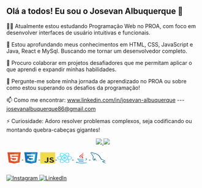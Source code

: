 ## Olá a todos! Eu sou o Josevan Albuquerque 👋
👨‍💻 Atualmente estou estudando Programação Web no PROA, com foco em desenvolver interfaces de usuário intuitivas e funcionais.

🌱 Estou aprofundando meus conhecimentos em HTML, CSS, JavaScript e Java, React e MySql. Buscando me tornar um desenvolvedor completo.

📖 Procuro colaborar em projetos desafiadores que me permitam aplicar o que aprendi e expandir minhas habilidades.

💬 Pergunte-me sobre minha jornada de aprendizado no PROA ou sobre como estou superando os desafios da programação!

📫 Como me encontrar: www.linkedin.com/in/josevan-albuquerque ---  josevanalbuquerque86@gmail.com

⚡ Curiosidade: Adoro resolver problemas complexos, seja codificando ou montando quebra-cabeças gigantes!




<div align="center">
  <a href="https://beacons.ai/Josevan07" target="_blank">
    <img height="180em" src="https://github-readme-stats.vercel.app/api?username=Josevan07&show_icons=true&theme=dark&include_all_commits=true&count_private=true"/>
    <img height="180em" src="https://github-readme-stats.vercel.app/api/top-langs/?username=Josevan07&layout=compact&langs_count=10&theme=dracula"/>
  </a>
</div>


<div>
<a href="https://beacons.ai/Josevan07">

<div style="display: inline_block"><br>
  
<img align="center" alt="HTML" height="30" width="40" src="https://raw.githubusercontent.com/devicons/devicon/master/icons/html5/html5-original.svg">
  <img align="center" alt="CSS" height="30" width="40" src="https://raw.githubusercontent.com/devicons/devicon/master/icons/css3/css3-original.svg">
  <img align="center" alt="JavaScript" height="30" width="40" src="https://raw.githubusercontent.com/devicons/devicon/master/icons/javascript/javascript-original.svg">
  <img align="center" alt="React" height="30" width="40" src="https://raw.githubusercontent.com/devicons/devicon/master/icons/react/react-original.svg">
  <img align="center" alt="Java" height="30" width="40" src="https://raw.githubusercontent.com/devicons/devicon/master/icons/java/java-original.svg">
  <img align="center" alt="MySQL" height="30" width="40" src="https://raw.githubusercontent.com/devicons/devicon/master/icons/mysql/mysql-original.svg">

</div> 

## 

<div>
<a>
<a href="https://www.instagram.com/design_joliv/" target="_blank">
  <img src="https://img.shields.io/badge/-Instagram-%23E4405F?style=for-the-badge&logo=instagram&logoColor=white" alt="Instagram">
</a>

 <a href="https://www.linkedin.com/in/josevan-albuquerque" target="_blank">
  <img src="https://img.shields.io/badge/-LinkedIn-%230077B5?style=for-the-badge&logo=linkedin&logoColor=white" alt="LinkedIn">


</a>
</div> 


